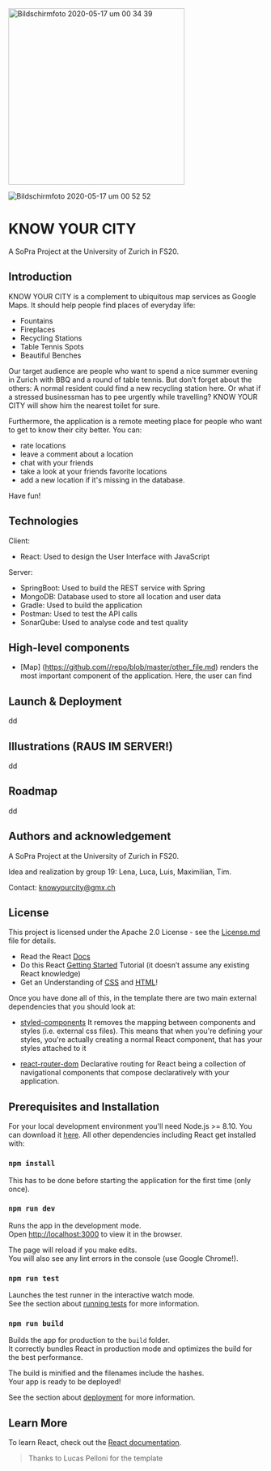  <img width="348" alt="Bildschirmfoto 2020-05-17 um 00 34 39" src="https://user-images.githubusercontent.com/45396540/82131545-91046000-97d6-11ea-8377-6851606d97d3.png"> 
 
![Bildschirmfoto 2020-05-17 um 00 52 52](https://user-images.githubusercontent.com/45396540/82131756-e6417100-97d8-11ea-9aff-df5728be28d9.png)

# KNOW YOUR CITY
A SoPra Project at the University of Zurich in FS20.

## Introduction

KNOW YOUR CITY is a complement to ubiquitous map services as Google Maps. It should help people find places of everyday life: 

- Fountains
- Fireplaces
- Recycling Stations 
- Table Tennis Spots
- Beautiful Benches

Our target audience are people who want to spend a nice summer evening in Zurich with BBQ and a round of table tennis. But don't forget about the others: A normal resident could find a new recycling station here. Or what if a stressed businessman has to pee urgently while travelling? KNOW YOUR CITY will show him the nearest toilet for sure.

Furthermore, the application is a remote meeting place for people who want to get to know their city better. You can: 

- rate locations
- leave a comment about a location
- chat with your friends
- take a look at your friends favorite locations
- add a new location if it's missing in the database.

Have fun!

## Technologies

Client:
- React: Used to design the User Interface with JavaScript

Server:
- SpringBoot: Used to build the REST service with Spring
- MongoDB: Database used to store all location and user data
- Gradle: Used to build the application
- Postman: Used to test the API calls
- SonarQube: Used to analyse code and test quality


## High-level components

- [Map] (https://github.com//repo/blob/master/other_file.md) renders the most important component of the application. Here, the user can find 

## Launch & Deployment

dd

## Illustrations (RAUS IM SERVER!)

dd

## Roadmap 

dd

## Authors and acknowledgement

A SoPra Project at the University of Zurich in FS20.

Idea and realization by group 19: Lena, Luca, Luis, Maximilian, Tim.

Contact: knowyourcity@gmx.ch


## License 

This project is licensed under the Apache 2.0 License - see the [License.md](LICENSE) file for details.





- Read the React [Docs](https://reactjs.org/docs/getting-started.html)
- Do this React [Getting Started](https://reactjs.org/tutorial/tutorial.html) Tutorial (it doesn’t assume any existing React knowledge)
- Get an Understanding of [CSS](http://localhost:3000) and [HTML](https://www.w3schools.com/html/html_intro.asp)!

Once you have done all of this, in the template there are two main external dependencies that you should look at:

- [styled-components](https://www.styled-components.com/docs)
  It removes the mapping between components and styles (i.e. external css files). This means that when you're defining your styles, you're actually creating a normal React component, that has your styles attached to it
* [react-router-dom](https://reacttraining.com/react-router/web/guides/quick-start) Declarative routing for React being a collection of navigational components that compose declaratively with your application. 

<!-- ## IDE Recommendation
As a student, you have the possibility with [JetBrains](https://www.jetbrains.com/student/) to obtain a free individual license and have access to several IDEs. 
We recommend you to use [WebStorm](https://www.jetbrains.com/webstorm/specials/webstorm/webstorm.html?gclid=EAIaIQobChMIyPOj5f723wIVqRXTCh3SKwtYEAAYASAAEgLtMvD_BwE&gclsrc=aw.ds) for your front-end. 
Once you have downloaded and installed it, you can add the following WebStorm plugins: 
> Go to Preferences > Plugins > Browse Repositories and look for: 
* [styled-components](https://plugins.jetbrains.com/plugin/9997-styled-components) (provides coding assistance like CSS Highlighting for Styled Components)
* [prettier](https://plugins.jetbrains.com/plugin/10456-prettier) (a smart code formatter)
* [Material Theme UI](https://plugins.jetbrains.com/plugin/8006-material-theme-ui) (Material Theme for Jetbrains IDEs, allowing a total customization of the IDE including Themes, Color Schemes, Icons and many other features.)

Feel free to use other IDEs (e.g. [VisualStudio](https://code.visualstudio.com/)) if you want.  -->

## Prerequisites and Installation

For your local development environment you'll need Node.js >= 8.10. You can download it [here](https://nodejs.org). All other dependencies including React get installed with:

### `npm install`

This has to be done before starting the application for the first time (only once).

### `npm run dev`

Runs the app in the development mode.<br>
Open [http://localhost:3000](http://localhost:3000) to view it in the browser.

The page will reload if you make edits.<br>
You will also see any lint errors in the console (use Google Chrome!).

### `npm run test`

Launches the test runner in the interactive watch mode.<br>
See the section about [running tests](https://facebook.github.io/create-react-app/docs/running-tests) for more information.

### `npm run build`

Builds the app for production to the `build` folder.<br>
It correctly bundles React in production mode and optimizes the build for the best performance.

The build is minified and the filenames include the hashes.<br>
Your app is ready to be deployed!

See the section about [deployment](https://facebook.github.io/create-react-app/docs/deployment) for more information.

## Learn More

To learn React, check out the [React documentation](https://reactjs.org/).


>Thanks to Lucas Pelloni for the template
